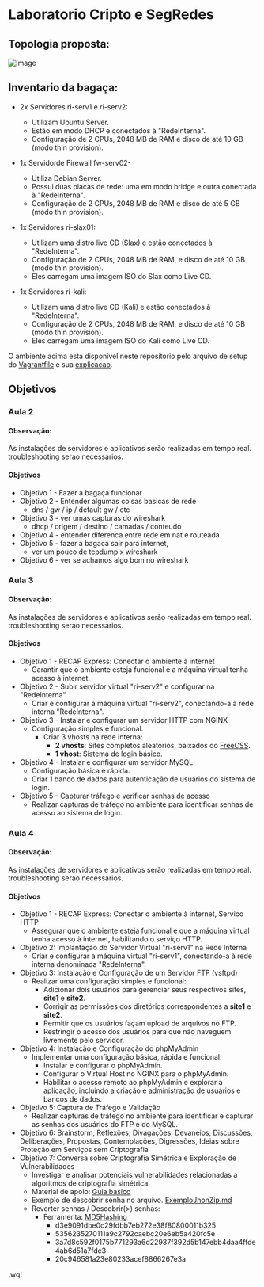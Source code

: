 # Laboratorio Cripto e SegRedes

## Topologia proposta:


![image](https://github.com/user-attachments/assets/b9e8eaf9-08f3-473d-af7f-0d912504aa99)


## Inventario da bagaça:

- 2x Servidores ri-serv1 e ri-serv2:
     - Utilizam Ubuntu Server.
     - Estão em modo DHCP e conectados à "RedeInterna".
     - Configuração de 2 CPUs, 2048 MB de RAM e disco de até 10 GB (modo thin provision).

- 1x Servidorde Firewall fw-serv02-
     - Utiliza Debian Server.
     - Possui duas placas de rede: uma em modo bridge e outra conectada à "RedeInterna".
     -  Configuração de 2 CPUs, 2048 MB de RAM e disco de até 5 GB (modo thin provision).

- 1x Servidores ri-slax01:
     - Utilizam uma distro live CD (Slax) e estão conectados à "RedeInterna".
     - Configuração de 2 CPUs, 2048 MB de RAM, e disco de até 10 GB (modo thin provision).
     - Eles carregam uma imagem ISO do Slax como Live CD.

- 1x Servidores ri-kali:
     - Utilizam uma distro live CD (Kali) e estão conectados à "RedeInterna".
     - Configuração de 2 CPUs, 2048 MB de RAM, e disco de até 10 GB (modo thin provision).
     - Eles carregam uma imagem ISO do Kali como Live CD.

O ambiente acima esta disponivel neste repositorio pelo arquivo de setup do [Vagrantfile](https://raw.githubusercontent.com/charles-josiah/Aulas/refs/heads/master/2024-Lab-Cripto-e-SegRedes/Vagrantfile) e sua [explicacao](https://github.com/charles-josiah/Aulas/blob/master/2024-Lab-Cripto-e-SegRedes/vagrantfile.md).


## Objetivos 

### Aula 2
#### Observação:
As instalações de servidores e aplicativos serão realizadas em tempo real. troubleshooting serao necessarios.
#### Objetivos
- Objetivo 1 - Fazer a bagaça funcionar
- Objetivo 2 - Entender algumas coisas basicas de rede
    - dns / gw / ip / default gw / etc
- Objetivo 3 - ver umas capturas do wireshark
    - dhcp / origem / destino / camadas / conteudo
- Objetivo 4 - entender diferenca entre rede em nat e routeada
- Objetivo 5 - fazer a bagaca sair para internet, 
    - ver um pouco de tcpdump x wireshark
- Objetivo 6 - ver se achamos algo bom no wireshark
### Aula 3
#### Observação:
As instalações de servidores e aplicativos serão realizadas em tempo real. troubleshooting serao necessarios.
#### Objetivos
- Objetivo 1 - RECAP Express: Conectar o ambiente à internet
  - Garantir que o ambiente esteja funcional e a máquina virtual tenha acesso à internet.
- Objetivo 2 - Subir servidor virtual "ri-serv2" e configurar na "RedeInterna"
  - Criar e configurar a máquina virtual "ri-serv2", conectando-a à rede interna "RedeInterna".
- Objetivo 3 - Instalar e configurar um servidor HTTP com NGINX
  - Configuração simples e funcional.
    - Criar 3 vhosts na rede interna:
      - **2 vhosts**: Sites completos aleatórios, baixados do [FreeCSS](https://www.free-css.com/free-css-templates).
      - **1 vhost**: Sistema de login básico.
- Objetivo 4 - Instalar e configurar um servidor MySQL
  - Configuração básica e rápida.
  - Criar 1 banco de dados para autenticação de usuários do sistema de login.
- Objetivo 5 - Capturar tráfego e verificar senhas de acesso
  - Realizar capturas de tráfego no ambiente para identificar senhas de acesso ao sistema de login.
### Aula 4
#### Observação:
As instalações de servidores e aplicativos serão realizadas em tempo real. troubleshooting serao necessarios.
#### Objetivos
- Objetivo 1 - RECAP Express: Conectar o ambiente à internet, Servico HTTP
  - Assegurar que o ambiente esteja funcional e que a máquina virtual tenha acesso à internet, habilitando o serviço HTTP.
- Objetivo 2: Implantação do Servidor Virtual "ri-serv1" na Rede Interna
  - Criar e configurar a máquina virtual "ri-serv1", conectando-a à rede interna denominada "RedeInterna".
- Objetivo 3: Instalação e Configuração de um Servidor FTP (vsftpd)
  - Realizar uma configuração simples e funcional:
    - Adicionar dois usuários para gerenciar seus respectivos sites, **site1** e **site2**.
    - Corrigir as permissões dos diretórios correspondentes a **site1** e **site2**.
    - Permitir que os usuários façam upload de arquivos no FTP.
    - Restringir o acesso dos usuários para que não naveguem livremente pelo servidor.
- Objetivo 4: Instalação e Configuração do phpMyAdmin
  - Implementar uma configuração básica, rápida e funcional:
    - Instalar e configurar o phpMyAdmin.
    - Configurar o Virtual Host no NGINX para o phpMyAdmin.
    - Habilitar o acesso remoto ao phpMyAdmin e explorar a aplicação, incluindo a criação e administração de usuários e bancos de dados.
- Objetivo 5: Captura de Tráfego e Validação
  - Realizar capturas de tráfego no ambiente para identificar e capturar as senhas dos usuários do FTP e do MySQL.
- Objetivo 6: Brainstorm, Reflexões, Divagações, Devaneios, Discussões, Deliberações, Propostas, Contemplações, Digressões, Ideias sobre Proteção em Serviços sem Criptografia
- Objetivo 7: Conversa sobre Criptografia Simétrica e Exploração de Vulnerabilidades
  - Investigar e analisar potenciais vulnerabilidades relacionadas a algoritmos de criptografia simétrica.
  - Material de apoio: [Guia basico](https://github.com/charles-josiah/Aulas/blob/master/2024-Lab-Cripto-e-SegRedes/Guia_Criptografia_Linux.md)
  - Exemplo de descobrir senha no arquivo. [ExemploJhonZip.md](https://github.com/charles-josiah/Aulas/blob/master/2024-Lab-Cripto-e-SegRedes/ExemploJohnZIP.md) 
  - Reverter senhas / Descobrir(>) senhas:
    - Ferramenta: [MD5Hashing](https://md5hashing.net)
      - d3e9091dbe0c29fdbb7eb272e38f80800011b325
      - 5356235270111a9c2792caebc20e6eb5a420fc5e
      - 3a7d8c592f0175b771293a6d22937f392d5b147ebb4daa4ffde4ab6d51a7fdc3
      - 20c946581a23e80233acef8866267e3a




:wq!
